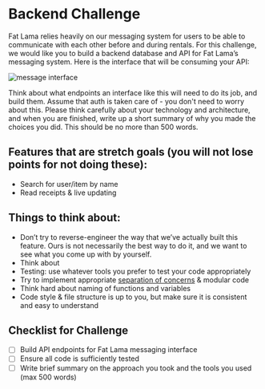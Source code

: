 # Backend Challenge
Fat Lama relies heavily on our messaging system for users to be able to communicate with each other before and during rentals. For this challenge, we would like you to build a backend database and API for Fat Lama’s messaging system. Here is the interface that will be consuming your API:

![message interface](https://i.imgur.com/6bS889z.png)

Think about what endpoints an interface like this will need to do its job, and build them. Assume that auth is taken care of - you don't need to worry about this. Please think carefully about your technology and architecture, and when you are finished, write up a short summary of why you made the choices you did. This should be no more than 500 words.

## Features that are stretch goals (you will not lose points for not doing these): 
- Search for user/item by name
- Read receipts & live updating

## Things to think about:
- Don’t try to reverse-engineer the way that we’ve actually built this feature. Ours is not necessarily the best way to do it, and we want to see what you come up with by yourself.
- Think about 
- Testing: use whatever tools you prefer to test your code appropriately
- Try to implement appropriate [separation of concerns](https://effectivesoftwaredesign.com/2012/02/05/separation-of-concerns/) & modular code
- Think hard about naming of functions and variables
- Code style & file structure is up to you, but make sure it is consistent and easy to understand

## Checklist for Challenge
- [ ] Build API endpoints for Fat Lama messaging interface
- [ ] Ensure all code is sufficiently tested
- [ ] Write brief summary on the approach you took and the tools you used (max 500 words)
